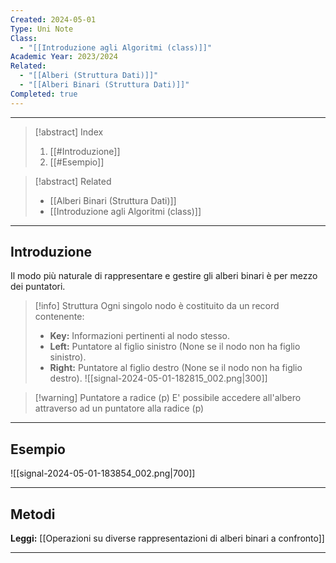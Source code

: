 ```yaml
---
Created: 2024-05-01
Type: Uni Note
Class:
  - "[[Introduzione agli Algoritmi (class)]]"
Academic Year: 2023/2024
Related:
  - "[[Alberi (Struttura Dati)]]"
  - "[[Alberi Binari (Struttura Dati)]]"
Completed: true
---
```

---

>[!abstract] Index
>1. [[#Introduzione]]
>2. [[#Esempio]]

>[!abstract] Related
>- [[Alberi Binari (Struttura Dati)]]
>- [[Introduzione agli Algoritmi (class)]]

---
## Introduzione

Il modo più naturale di rappresentare e gestire gli alberi binari è per mezzo dei puntatori.

>[!info] Struttura
>Ogni singolo nodo è costituito da un record contenente:
>- **Key:** Informazioni pertinenti al nodo stesso.
>- **Left:** Puntatore al figlio sinistro (None se il nodo non ha figlio sinistro).
>- **Right:** Puntatore al figlio destro (None se il nodo non ha figlio destro).
>![[signal-2024-05-01-182815_002.png|300]]

>[!warning] Puntatore a radice (p)
>E' possibile accedere all'albero attraverso ad un puntatore alla radice (p)

---
## Esempio

![[signal-2024-05-01-183854_002.png|700]]

---
## Metodi

**Leggi:** [[Operazioni su diverse rappresentazioni di alberi binari a confronto]]

---